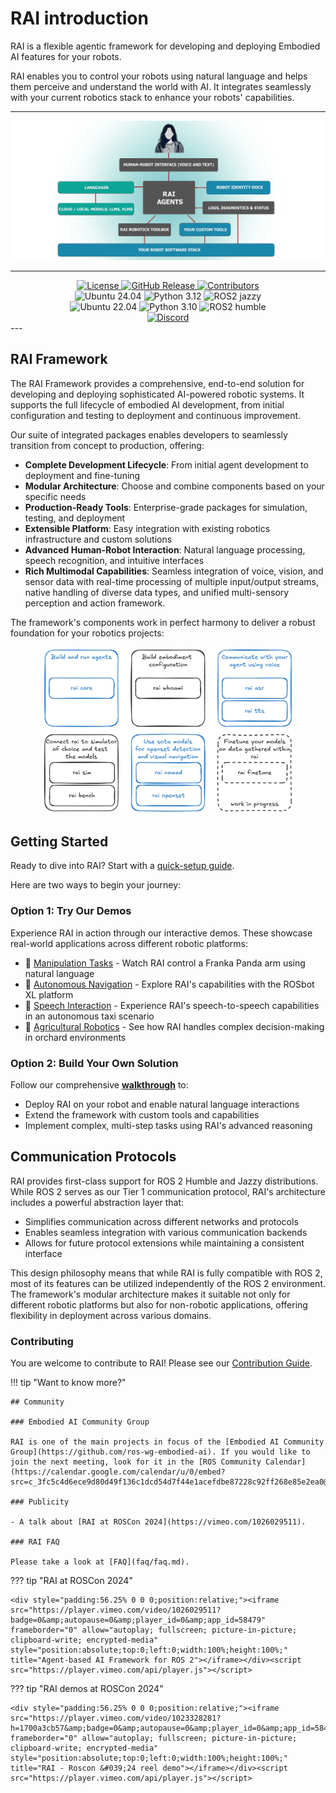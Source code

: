 # RAI introduction

RAI is a flexible agentic framework for developing and deploying Embodied AI features for your robots.

RAI enables you to control your robots using natural language and helps them perceive and understand the world with AI. It integrates seamlessly with your current robotics stack to enhance your robots' capabilities.

---

![rai-image](imgs/RAI_simple_diagram_medium.png)

---

<div style="text-align: center;">
    <a href="https://opensource.org/licenses/Apache-2.0">
        <img src="https://img.shields.io/badge/License-Apache_2.0-blue.svg" alt="License">
    </a>
    <a href="https://github.com/RobotecAI/rai/releases">
        <img src="https://img.shields.io/github/v/release/RobotecAI/rai" alt="GitHub Release">
    </a>
    <a href="https://github.com/robotecai/rai/graphs/contributors">
        <img src="https://img.shields.io/github/contributors/robotecai/rai" alt="Contributors">
    </a>
    <br>
    <img src="https://img.shields.io/badge/Ubuntu-24.04-orange" alt="Ubuntu 24.04">
    <img src="https://img.shields.io/badge/Python-3.12-blue" alt="Python 3.12">
    <img src="https://img.shields.io/badge/ROS2-jazzy-blue" alt="ROS2 jazzy">
    <br>
    <img src="https://img.shields.io/badge/Ubuntu-22.04-orange" alt="Ubuntu 22.04">
    <img src="https://img.shields.io/badge/Python-3.10-blue" alt="Python 3.10">
    <img src="https://img.shields.io/badge/ROS2-humble-blue" alt="ROS2 humble">
    <br>
    <a href="https://discord.gg/3PGHgTaJSB">
        <img src="https://dcbadge.limes.pink/api/server/https://discord.gg/3PGHgTaJSB" alt="Discord">
    </a>
</div>
---

## RAI Framework

The RAI Framework provides a comprehensive, end-to-end solution for developing and deploying sophisticated AI-powered robotic systems. It supports the full lifecycle of embodied AI development, from initial configuration and testing to deployment and continuous improvement.

Our suite of integrated packages enables developers to seamlessly transition from concept to production, offering:

-   **Complete Development Lifecycle**: From initial agent development to deployment and fine-tuning
-   **Modular Architecture**: Choose and combine components based on your specific needs
-   **Production-Ready Tools**: Enterprise-grade packages for simulation, testing, and deployment
-   **Extensible Platform**: Easy integration with existing robotics infrastructure and custom solutions
-   **Advanced Human-Robot Interaction**: Natural language processing, speech recognition, and intuitive interfaces
-   **Rich Multimodal Capabilities**: Seamless integration of voice, vision, and sensor data with real-time processing of multiple input/output streams, native handling of diverse data types, and unified multi-sensory perception and action framework.

The framework's components work in perfect harmony to deliver a robust foundation for your robotics projects:

<div style="text-align: center;"><img src="imgs/rai_packages.png" width="80%" alt="rai-packages"></div>

## Getting Started

Ready to dive into RAI? Start with a [quick-setup guide](setup/install.md).

Here are two ways to begin your journey:

### Option 1: Try Our Demos

Experience RAI in action through our interactive demos. These showcase real-world applications across different robotic platforms:

-   🤖 [Manipulation Tasks](demos/manipulation.md) - Watch RAI control a Franka Panda arm using natural language
-   🚗 [Autonomous Navigation](demos/rosbot_xl.md) - Explore RAI's capabilities with the ROSbot XL platform
-   🎤 [Speech Interaction](demos/taxi.md) - Experience RAI's speech-to-speech capabilities in an autonomous taxi scenario
-   🚜 [Agricultural Robotics](demos/agriculture.md) - See how RAI handles complex decision-making in orchard environments

### Option 2: Build Your Own Solution

Follow our comprehensive [**walkthrough**](tutorials/walkthrough.md) to:

-   Deploy RAI on your robot and enable natural language interactions
-   Extend the framework with custom tools and capabilities
-   Implement complex, multi-step tasks using RAI's advanced reasoning

## Communication Protocols

RAI provides first-class support for ROS 2 Humble and Jazzy distributions. While ROS 2 serves as our Tier 1 communication protocol, RAI's architecture includes a powerful abstraction layer that:

-   Simplifies communication across different networks and protocols
-   Enables seamless integration with various communication backends
-   Allows for future protocol extensions while maintaining a consistent interface

This design philosophy means that while RAI is fully compatible with ROS 2, most of its features can be utilized independently of the ROS 2 environment. The framework's modular architecture makes it suitable not only for different robotic platforms but also for non-robotic applications, offering flexibility in deployment across various domains.

### Contributing

You are welcome to contribute to RAI! Please see our [Contribution Guide](faq/contributing/CONTRIBUTING.md).

!!! tip "Want to know more?"

    ## Community

    ### Embodied AI Community Group

    RAI is one of the main projects in focus of the [Embodied AI Community Group](https://github.com/ros-wg-embodied-ai). If you would like to join the next meeting, look for it in the [ROS Community Calendar](https://calendar.google.com/calendar/u/0/embed?src=c_3fc5c4d6ece9d80d49f136c1dcd54d7f44e1acefdbe87228c92ff268e85e2ea0@group.calendar.google.com&ctz=Etc/UTC).

    ### Publicity

    - A talk about [RAI at ROSCon 2024](https://vimeo.com/1026029511).

    ### RAI FAQ

    Please take a look at [FAQ](faq/faq.md).

??? tip "RAI at ROSCon 2024"

    <div style="padding:56.25% 0 0 0;position:relative;"><iframe src="https://player.vimeo.com/video/1026029511?badge=0&amp;autopause=0&amp;player_id=0&amp;app_id=58479" frameborder="0" allow="autoplay; fullscreen; picture-in-picture; clipboard-write; encrypted-media" style="position:absolute;top:0;left:0;width:100%;height:100%;" title="Agent-based AI Framework for ROS 2"></iframe></div><script src="https://player.vimeo.com/api/player.js"></script>

??? tip "RAI demos at ROSCon 2024"

    <div style="padding:56.25% 0 0 0;position:relative;"><iframe src="https://player.vimeo.com/video/1023328281?h=1700a3cb57&amp;badge=0&amp;autopause=0&amp;player_id=0&amp;app_id=58479" frameborder="0" allow="autoplay; fullscreen; picture-in-picture; clipboard-write; encrypted-media" style="position:absolute;top:0;left:0;width:100%;height:100%;" title="RAI - Roscon &#039;24 reel demo"></iframe></div><script src="https://player.vimeo.com/api/player.js"></script>
